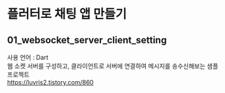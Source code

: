  
# 플러터로 채팅 앱 만들기

## 01_websocket_server_client_setting
사용 언어 : Dart  
웹 소켓 서버를 구성하고, 클라이언트로 서버에 연결하여 메시지를 송수신해보는 샘플 프로젝트  
https://luvris2.tistory.com/860  

